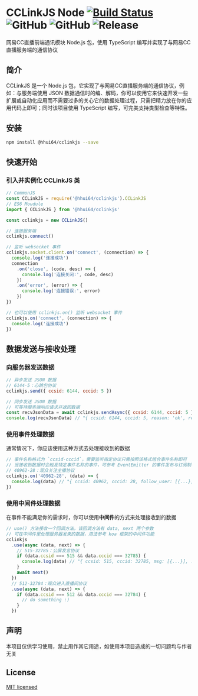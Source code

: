 # CCLinkJS Node [![Build Status](https://img.shields.io/travis/com/hhui64/cclinkjs/master?style=flat-square)](https://www.travis-ci.com/hhui64/cclinkjs) ![GitHub](https://img.shields.io/github/license/hhui64/cclinkjs?style=flat-square) ![GitHub](https://img.shields.io/github/languages/top/hhui64/cclinkjs?style=flat-square) ![Release](https://img.shields.io/github/v/release/hhui64/cclinkjs?style=flat-square)

网易CC直播前端通讯模块 Node.js 包，使用 TypeScript 编写并实现了与网易CC直播服务端的通信协议

## 简介

CCLinkJS 是一个 Node.js 包，它实现了与网易CC直播服务端的通信协议，例如：与服务端使用 JSON 数据通信时的编、解码，你可以使用它来快速开发一些扩展或自动化应用而不需要过多的关心它的数据处理过程，只需把精力放在你的应用代码上即可；同时该项目使用 TypeScript 编写，可完美支持类型检查等特性。

## 安装

```bash
npm install @hhui64/cclinkjs --save
```

## 快速开始

### 引入并实例化 CCLinkJS 类

```javascript
// CommonJS
const CCLinkJS = require('@hhui64/cclinkjs').CCLinkJS
// ES6 Moudule
import { CCLinkJS } from '@hhui64/cclinkjs'

const cclinkjs = new CCLinkJS()

// 连接服务端
cclinkjs.connect()

// 监听 websocket 事件
cclinkjs.socket.client.on('connect', (connection) => {
  console.log('连接成功')
  connection
    .on('close', (code, desc) => {
      console.log('连接关闭:', code, desc)
    })
    .on('error', (error) => {
      console.log('连接错误:', error)
    })
})

// 也可以使用 cclinkjs.on() 监听 websocket 事件
cclinkjs.on('connect', (connection) => {
  console.log('连接成功')
})

```

## 数据发送与接收处理

### 向服务器发送数据

```javascript
// 异步发送 JSON 数据
// 6144-5：心跳包协议
cclinkjs.send({ ccsid: 6144, cccid: 5 })

// 同步发送 JSON 数据
// 可等待服务端响应请求并返回数据
const recvJsonData = await cclinkjs.sendAsync({ ccsid: 6144, cccid: 5 })
console.log(recvJsonData) // "{ ccsid: 6144, cccid: 5, reason: 'ok', result: 0 }"
```

### 使用事件处理数据

通常情况下，你应该使用这种方式去处理接收到的数据

```javascript
// 事件名称格式为 `ccsid-cccid`，需要监听指定协议只需按照该格式组合事件名称即可
// 当接收到数据时会触发特定事件名称的事件，可参考 EventEmitter 的事件发布与订阅制
// 40962-28：观众关注主播协议
cclinkjs.on('40962-28', (data) => {
  console.log(data) // "{ ccsid: 40962, cccid: 28, follow_user: [{...}], ... }"
})
```

### 使用中间件处理数据

在事件不能满足你的需求时，你可以使用**中间件**的方式来处理接收到的数据

```javascript
// use() 方法接收一个回调方法，该回调方法有 data, next 两个参数
// 可在中间件里处理服务器发来的数据，用法参考 koa 框架的中间件功能
cclinkjs
  .use(async (data, next) => {
    // 515-32785：公屏发言协议
    if (data.ccsid === 515 && data.cccid === 32785) {
      console.log(data) // "{ ccsid: 515, cccid: 32785, msg: [{...}], ... }"
    }
    await next()
  })
  // 512-32784：观众进入直播间协议
  .use(async (data, next) => {
    if (data.ccsid === 512 && data.cccid === 32784) {
      // do something :)
    }
  })
```

## 声明

本项目仅供学习使用，禁止用作其它用途，如使用本项目造成的一切问题均与作者无关

## License

[MIT licensed](LICENSE)
